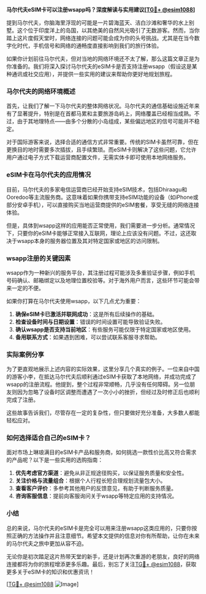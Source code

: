 **马尔代夫eSIM卡可以注册wsapp吗？深度解读与实用建议[[TG💪+ @esim1088](https://t.me/s/esim1088)]**

提到马尔代夫，你脑海里浮现的可能是一片碧海蓝天、洁白沙滩和奢华的水上别墅。这个位于印度洋上的岛国，以其绝美的自然风光吸引了无数游客。然而，当你踏上这片度假天堂时，网络连接的问题可能会成为你的头号挑战。尤其是在当今数字化时代，手机信号和网络的通畅度直接影响到我们的旅行体验。

如果你计划前往马尔代夫，但对当地的网络环境还不太了解，那么这篇文章正是为你准备的。我们将深入探讨马尔代夫的eSIM卡是否支持注册wsapp（假设这是某种通讯或社交应用），并提供一些实用的建议来帮助你更好地规划旅程。

### 马尔代夫的网络环境概述

首先，让我们了解一下马尔代夫的整体网络状况。马尔代夫的通信基础设施近年来有了显著提升，特别是在首都马累和主要旅游岛屿上，网络覆盖已经相当成熟。不过，由于其地理特点——由多个分散的小岛组成，某些偏远地区的信号可能并不稳定。

对于国际游客来说，选择合适的通信方式非常重要。传统的SIM卡虽然可靠，但在更换目的地时需要多次插拔，且手续繁琐。而eSIM卡则解决了这些问题，它允许用户通过电子方式下载运营商配置文件，无需实体卡即可使用本地网络服务。

### eSIM卡在马尔代夫的应用情况

目前，马尔代夫的多家电信运营商已经开始支持eSIM技术，包括Dhiraagu和Ooredoo等主流服务商。这意味着如果你携带支持eSIM功能的设备（如iPhone或部分安卓手机），可以直接购买当地运营商提供的eSIM套餐，享受无缝的网络连接体验。

但是，具体到wsapp这样的应用能否正常使用，我们需要进一步分析。通常情况下，只要你的eSIM卡能够正常接入互联网，理论上应该没有问题。不过，这还取决于wsapp本身的服务器位置及其对特定国家或地区的访问限制。

### wsapp注册的关键因素

wsapp作为一种新兴的服务平台，其注册过程可能涉及多重验证步骤，例如手机号码确认、邮箱绑定以及地理位置校验等。对于海外用户而言，这些环节可能会带来一定的不便。

如果你打算在马尔代夫使用wsapp，以下几点尤为重要：

1. **确保eSIM卡已激活并联网成功**：这是所有后续操作的基础。
2. **检查设备时间与日期设置**：错误的时间设置可能导致验证失败。
3. **确认wsapp是否支持当前地区**：有些服务可能仅限于特定国家或地区使用。
4. **备用联系方式**：如果遇到困难，可以尝试联系客服寻求帮助。

### 实际案例分享

为了更直观地展示上述内容的实际效果，这里分享几个真实的例子。一位来自中国的游客小李，在抵达马尔代夫后顺利通过eSIM卡获取了本地网络，并成功完成了wsapp的注册流程。他提到，整个过程非常顺畅，几乎没有任何障碍。另一位朋友则因为忽略了设备时区调整而遭遇了一次小小的挫折，但经过及时修正后也顺利完成了注册。

这些故事告诉我们，尽管存在一定的复杂性，但只要做好充分准备，大多数人都能轻松应对。

### 如何选择适合自己的eSIM卡？

面对市场上琳琅满目的eSIM卡产品和服务商，如何挑选一款性价比高又符合需求的产品呢？以下是一些实用的选购指南：

1. **优先考虑官方渠道**：避免从非正规途径购买，以保证服务质量和安全性。
2. **关注价格与流量组合**：根据个人行程长短合理规划流量包大小。
3. **查看客户评价**：多参考其他用户的反馈意见，有助于判断服务质量。
4. **咨询客服信息**：提前向客服询问关于wsapp等特定应用的支持情况。

### 小结

总的来说，马尔代夫的eSIM卡是完全可以用来注册wsapp这类应用的，只要你按照正确的方法操作并且注意细节。希望本文提供的信息对你有所帮助，让你在未来的马尔代夫之旅中更加从容不迫。

无论你是初次踏足这片热带天堂的新手，还是计划再次重游的老朋友，良好的网络连接都将为你的旅程增添更多乐趣。最后，别忘了关注[TG💪+ @esim1088](https://t.me/s/esim1088)，获取更多关于eSIM卡的知识和优惠资讯！

[[TG💪+ @esim1088](https://t.me/s/esim1088) ![Image](https://i.postimg.cc/4NQfJmqS/Snipaste-2025-05-13-00-14-12.png)]